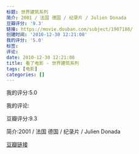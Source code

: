 ```yaml
---
标题: 世界建筑系列
简介: 2001 / 法国 德国 / 纪录片 / Julien Donada
豆瓣评分: '9.3'
链接: https://movie.douban.com/subject/1907188/
创建时间: '2010-12-30 12:21:08'
我的评分: '5.0'
标签:
评论:
date: 2010-12-30 12:21:08
title: 看了电影 - 世界建筑系列
tags: [电影]
categories: []
---
```


我的评分:5.0

我的评论:

豆瓣评分:9.3

简介:2001 / 法国 德国 / 纪录片 / Julien Donada

[豆瓣链接](https://movie.douban.com/subject/1907188/)

